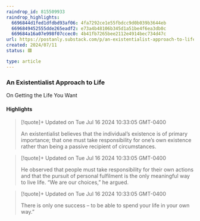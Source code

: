 ```yaml
---
raindrop_id: 815509933
raindrop_highlights:
  6696844d1fed1dfdbd93af06: 4fa7292ce1e55fbdcc9d0b039b3644eb
  6696849452555dde265eadf2: e73a4b48106b345d1a51be4f6ea3db0c
  669684a16a07e998f07ccec0: 4b41fb7265bee2112e4914bec734d47c
url: https://postanly.substack.com/p/an-existentialist-approach-to-life?utm_source=post-email-title&amp;publication_id=11353&amp;post_id=146462378&amp;utm_campaign=email-post-title&amp;isFreemail=true&amp;r=f9r78&amp;triedRedirect=true&amp;utm_medium=email
created: 2024/07/11
status: 🟥

type: article
---
```



### An Existentialist Approach to Life

On Getting the Life You Want

#### Highlights

> [!quote]+ Updated on Tue Jul 16 2024 10:33:05 GMT-0400
>
> An existentialist believes that the individual’s existence is of primary importance; that one must take responsibility for one’s own existence rather than being a passive recipient of circumstances.

> [!quote]+ Updated on Tue Jul 16 2024 10:33:05 GMT-0400
>
> He observed that people must take responsibility for their own actions and that the pursuit of personal fulfilment is the only meaningful way to live life. “We are our choices,” he argued.

> [!quote]+ Updated on Tue Jul 16 2024 10:33:05 GMT-0400
>
> There is only one success – to be able to spend your life in your own way.”
